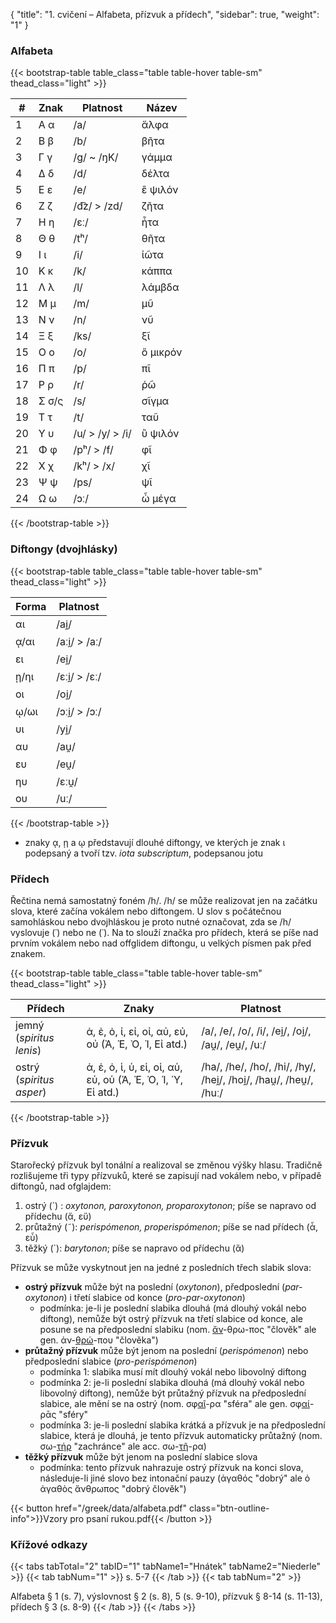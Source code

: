 {
"title": "1. cvičení – Alfabeta, přízvuk a přídech",
    "sidebar": true,
    "weight": "1"
}

### Alfabeta

{{< bootstrap-table table_class="table table-hover table-sm" thead_class="light" >}}

| #   | Znak  | Platnost        | Název    |
| --- | ----- | --------------- | -------- |
| 1   | Α α   | /a/             | ἄλφα     |
| 2   | Β β   | /b/             | βῆτα     |
| 3   | Γ γ   | /g/ ~ /ŋK/      | γάμμα    |
| 4   | Δ δ   | /d/             | δέλτα    |
| 5   | Ε ε   | /e/             | ἒ ψιλόν  |
| 6   | Ζ ζ   | /d͡z/ > /zd/    | ζῆτα     |
| 7   | Η η   | /ɛː/            | ἦτα      |
| 8   | Θ θ   | /tʰ/            | θῆτα     |
| 9   | Ι ι   | /i/             | ἰῶτα     |
| 10  | Κ κ   | /k/             | κάππα    |
| 11  | Λ λ   | /l/             | λάμβδα   |
| 12  | Μ μ   | /m/             | μῦ       |
| 13  | Ν ν   | /n/             | νῦ       |
| 14  | Ξ ξ   | /ks/            | ξῖ       |
| 15  | Ο ο   | /o/             | ὂ μικρόν |
| 16  | Π π   | /p/             | πῖ       |
| 17  | Ρ ρ   | /r/             | ῥῶ       |
| 18  | Σ σ/ς | /s/             | σῖγμα    |
| 19  | Τ τ   | /t/             | ταῦ      |
| 20  | Υ υ   | /u/ > /y/ > /i/ | ὒ ψιλόν  |
| 21  | Φ φ   | /pʰ/ > /f/      | φῖ       |
| 22  | Χ χ   | /kʰ/ > /x/      | χῖ       |
| 23  | Ψ ψ   | /ps/            | ψῖ       |
| 24  | Ω ω   | /ɔː/            | ὦ μέγα   |

{{< /bootstrap-table >}}

### Diftongy (dvojhlásky)

{{< bootstrap-table table_class="table table-hover table-sm" thead_class="light" >}}

| Forma | Platnost      |
| ----- | ------------- |
| αι    | /ai̯/         |
| ᾳ/αι  | /aːi̯/ > /aː/ |
| ει    | /ei̯/         |
| ῃ/ηι  | /ɛːi̯/ > /ɛː/ |
| οι    | /oi̯/         |
| ῳ/ωι  | /ɔːi̯/ > /ɔː/ |
| υι    | /yi̯/         |
| αυ    | /au̯/         |
| ευ    | /eu̯/         |
| ηυ    | /ɛːu̯/        |
| ου    | /uː/          |

{{< /bootstrap-table >}}

- znaky ᾳ, ῃ a ῳ představují dlouhé diftongy, ve kterých je znak ι podepsaný a tvoří tzv. *iota subscriptum*, podepsanou jotu

### Přídech

Řečtina nemá samostatný foném /h/. /h/ se může realizovat jen na začátku slova, které začína vokálem nebo diftongem. U slov s počátečnou samohláskou nebo dvojhláskou je proto nutné označovat, zda se /h/ vyslovuje (῾) nebo ne (᾿). Na to slouží značka pro přídech, která se píše nad prvním vokálem nebo nad offglidem diftongu, u velkých písmen pak před znakem. 

{{< bootstrap-table table_class="table table-hover table-sm" thead_class="light" >}}

| Přídech                  | Znaky                                                      | Platnost                                                            |
| ------------------------ | ---------------------------------------------------------- | ------------------------------------------------------------------- |
| jemný (*spiritus lenis*) | ἀ, ἐ, ὀ, ἰ, εἰ, οἰ, αὐ, εὐ, οὐ (Ἀ, Ἐ, Ὀ, Ἰ, Εἰ atd.)       | /a/, /e/, /o/, /i/, /ei̯/, /oi̯/, /au̯/, /eu̯/, /uː/                |
| ostrý (*spiritus asper*) | ἁ, ἑ, ὁ, ἱ, ὑ, εἱ, οἱ, αὑ, εὑ, οὑ (Ἁ, Ἑ, Ὁ, Ἱ, Ὑ, Εἱ atd.) | /ha/, /he/, /ho/, /hi/, /hy/, /hei̯/, /hoi̯/, /hau̯/, /heu̯/, /huː/ |

{{< /bootstrap-table >}}

### Přízvuk

Starořecký přízvuk byl tonální a realizoval se změnou výšky hlasu. Tradičně rozlišujeme tři typy přízvuků, které se zapisují nad vokálem nebo, v případě diftongů, nad ofglajdem: 

1. ostrý (´) : *oxytonon, paroxytonon, proparoxytonon*; píše se napravo od přídechu (ἄ, εὔ)
2. průtažný (˜): *perispómenon, properispómenon*; píše se nad přídech (ἆ, εὖ)
3. těžký (`): *barytonon*; píše se napravo od přídechu (ἃ)

Přízvuk se může vyskytnout jen na jedné z posledních třech slabik slova:

- **ostrý přízvuk** může být na poslední (*oxytonon*), předposlední (*par-oxytonon*) i třetí slabice od konce (*pro-par-oxytonon*)
  - podmínka: je-li je poslední slabika dlouhá (má dlouhý vokál nebo diftong), nemůže být ostrý přízvuk na třetí slabice od konce, ale posune se na předposlední slabiku (nom. <u>ἄν</u>-θρω-πος "člověk" ale gen. ἀν-<u>θρώ</u>-που "člověka")
- **průtažný přízvuk** může být jenom na poslední (*perispómenon*) nebo předposlední slabice (*pro-perispómenon*)
  - podmínka 1: slabika musí mít dlouhý vokál nebo libovolný diftong
  - podmínka 2: je-li poslední slabika dlouhá (má dlouhý vokál nebo libovolný diftong), nemůže být průtažný přízvuk na předposlední slabice, ale mění se na ostrý (nom. σφ<u>αῖ</u>-ρα "sféra" ale gen. σφ<u>αί</u>-ρᾱς "sféry"
  - podmínka 3: je-li poslední slabika krátká a přízvuk je na předposlední slabice, která je dlouhá, je tento přízvuk automaticky průtažný (nom. σω-<u>τήρ</u> "zachránce" ale acc. σω-<u>τῆ</u>-ρα)
- **těžký přízvuk** může být jenom na poslední slabice slova
  - podmínka: tento přízvuk nahrazuje ostrý přízvuk na konci slova, následuje-li jiné slovo bez intonační pauzy (ἀγαθός "dobrý" ale ὁ ἀγαθὸς ἄνθρωπος "dobrý člověk")

{{< button href="/greek/data/alfabeta.pdf" class="btn-outline-info">}}Vzory pro psaní rukou.pdf{{< /button >}}

### Křížové odkazy

{{< tabs tabTotal="2" tabID="1" tabName1="Hnátek" tabName2="Niederle" >}}
{{< tab tabNum="1" >}}
s. 5-7 
{{< /tab >}}
{{< tab tabNum="2" >}}

Alfabeta § 1 (s. 7), výslovnost § 2 (s. 8), 5 (s. 9-10), přízvuk § 8-14 (s. 11-13), přídech § 3 (s. 8-9)
{{< /tab >}}
{{< /tabs >}}
